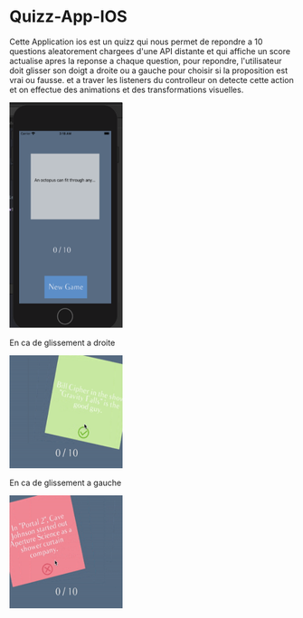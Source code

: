 # Quizz-App-IOS
Cette Application ios est un quizz qui nous permet de repondre a 10 questions aleatorement chargees d'une API distante et qui affiche un score actualise apres
la reponse a chaque question, pour repondre, l'utilisateur doit glisser son doigt a droite ou a gauche pour choisir si la proposition est vrai ou fausse.
et a traver les listeners du controlleur on detecte cette action et on effectue des animations et des transformations visuelles.

<img src="App-result-Images/Capture.PNG"  width="200" height="400">

En ca de glissement a droite

<img src="App-result-Images/true.PNG" width="200" height="200">

En ca de glissement a gauche

<img src="App-result-Images/false.PNG" width="200" height="200">

